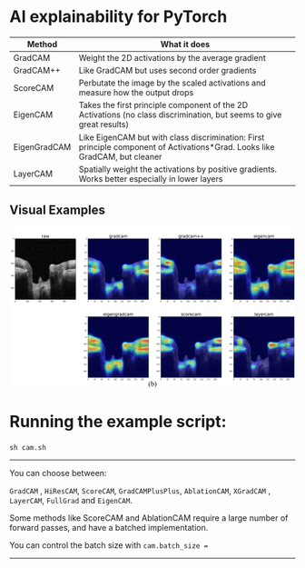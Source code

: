 # AI explainability for PyTorch

| Method              | What it does                                                                                                                |
|---------------------|-----------------------------------------------------------------------------------------------------------------------------|
| GradCAM             | Weight the 2D activations by the average gradient                                                                           |
| GradCAM++           | Like GradCAM but uses second order gradients                                                                                |
| ScoreCAM            | Perbutate the image by the scaled activations and measure how the output drops                                              |
| EigenCAM            | Takes the first principle component of the 2D Activations (no class discrimination, but seems to give great results)        |
| EigenGradCAM        | Like EigenCAM but with class discrimination: First principle component of Activations*Grad. Looks like GradCAM, but cleaner |
| LayerCAM            | Spatially weight the activations by positive gradients. Works better especially in lower layers                             |

## Visual Examples
![image](https://github.com/fjcu-ee-islab/ResViT/blob/main/heatmap/pytorch-grad-cam/example/example.png)

# Running the example script:

`sh cam.sh`

----------

You can choose between:

`GradCAM` , `HiResCAM`, `ScoreCAM`, `GradCAMPlusPlus`, `AblationCAM`, `XGradCAM` , `LayerCAM`, `FullGrad` and `EigenCAM`.

Some methods like ScoreCAM and AblationCAM require a large number of forward passes,
and have a batched implementation.

You can control the batch size with
`cam.batch_size = `

----------
